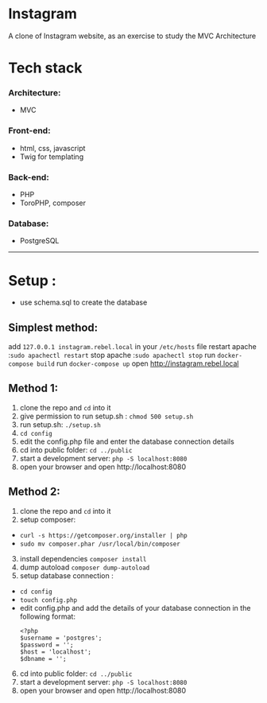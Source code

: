 # Instagram
A clone of Instagram website, as an exercise to study the MVC Architecture

# Tech stack
### Architecture:
- MVC
### Front-end:
- html, css, javascript
- Twig for templating
### Back-end:
- PHP
- ToroPHP, composer
### Database:
- PostgreSQL

---

# Setup :

- use schema.sql to create the database

## Simplest method:
add `127.0.0.1 instagram.rebel.local` in your `/etc/hosts` file
restart apache :`sudo apachectl restart`
stop apache :`sudo apachectl stop`
run `docker-compose build`
run `docker-compose up`
open http://instagram.rebel.local

## Method 1:

1) clone the repo and `cd` into it
2) give permission to run setup.sh : `chmod 500 setup.sh`
3) run setup.sh: `./setup.sh`
4) `cd config`
5)  edit the config.php file and enter the database connection details
6) cd into public folder: `cd ../public`
7) start a development server: `php -S localhost:8080`
8) open your browser and open http://localhost:8080

## Method 2:

1) clone the repo and `cd` into it
2) setup composer:
- `curl -s https://getcomposer.org/installer | php`
- `sudo mv composer.phar /usr/local/bin/composer`
3) install dependencies  `composer install`
4) dump autoload `composer dump-autoload`
5) setup database connection :
- `cd config`
- `touch config.php`
- edit config.php and add the details of your database connection in the following format:
    ```
    <?php
    $username = 'postgres';
    $password = '';
    $host = 'localhost';
    $dbname = '';
    ```
6) cd into public folder: `cd ../public`
7) start a development server: `php -S localhost:8080`
8) open your browser and open http://localhost:8080